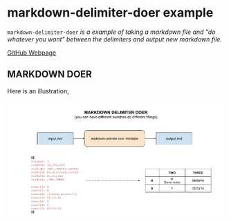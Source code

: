 # markdown-delimiter-doer example

`markdown-delimiter-doer` _is a example of
taking a markdown file and "do whatever you want" between the delimiters
and output new markdown file._

[GitHub Webpage](https://jeffdecola.github.io/my-go-examples/)

## MARKDOWN DOER

Here is an illustration,

![IMAGE - markdown-delimiter-doer - IMAGE](docs/pics/markdown-delimiter-doer.jpg)
